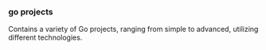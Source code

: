 ### go projects

Contains a variety of Go projects, ranging from simple to advanced, utilizing different technologies.
